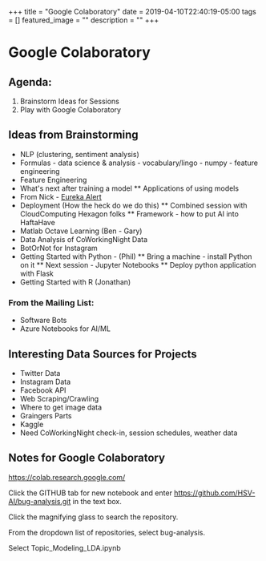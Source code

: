 +++
title =  "Google Colaboratory"
date = 2019-04-10T22:40:19-05:00
tags = []
featured_image = ""
description = ""
+++

# Google Colaboratory

## Agenda:
1. Brainstorm Ideas for Sessions
2. Play with Google Colaboratory

## Ideas from Brainstorming
* NLP (clustering, sentiment analysis)
* Formulas - data science & analysis - vocabulary/lingo - numpy - feature engineering
* Feature Engineering
* What's next after training a model
** Applications of using models
* From Nick - [Eureka Alert](https://www.eurekalert.org/pub_releases/2019-03/suot-hii031219.php?fbclid=IwAR1a90pjf7Ww2gUtMBUoJm6k4bF27rtG2aRz7MQKpwvE0eSSoyMiNFUo7rU)
* Deployment (How the heck do we do this)
** Combined session with CloudComputing Hexagon folks
** Framework - how to put AI into HaftaHave
* Matlab Octave Learning (Ben - Gary)
* Data Analysis of CoWorkingNight Data
* BotOrNot for Instagram
* Getting Started with Python - (Phil)
** Bring a machine - install Python on it
** Next session - Jupyter Notebooks
** Deploy python application with Flask
* Getting Started with R (Jonathan)
### From the Mailing List:
* Software Bots
* Azure Notebooks for AI/ML

## Interesting Data Sources for Projects
* Twitter Data
* Instagram Data
* Facebook API
* Web Scraping/Crawling
* Where to get image data
* Graingers Parts
* Kaggle
* Need CoWorkingNight check-in, session schedules, weather data


## Notes for Google Colaboratory

https://colab.research.google.com/

Click the GITHUB tab for new notebook and enter https://github.com/HSV-AI/bug-analysis.git in the text box.

Click the magnifying glass to search the repository.

From the dropdown list of repositories, select bug-analysis.

Select Topic_Modeling_LDA.ipynb
